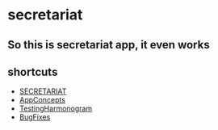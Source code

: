 # secretariat
## So this is secretariat app, it even works

##  shortcuts
- [SECRETARIAT](#secretariat)
- [AppConcepts](#appconcepts)
- [TestingHarmonogram](testingHarmonogra)
- [BugFixes](bugFixes)


 
